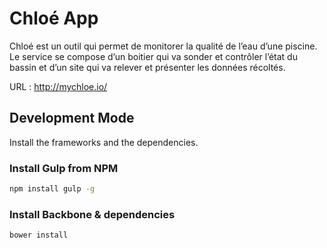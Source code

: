 # Chloé App

Chloé est un outil qui permet de monitorer la qualité de l’eau d’une piscine.
Le service se compose d’un boitier qui va sonder et contrôler l’état du bassin et d’un site qui va relever et présenter les données récoltés.

URL : http://mychloe.io/

## Development Mode

Install the frameworks and the dependencies.

### Install Gulp from NPM

```sh
npm install gulp -g
```

### Install Backbone & dependencies

```sh
bower install
```
